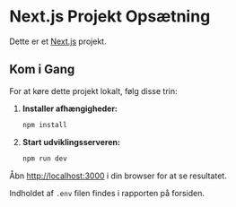 # Next.js Projekt Opsætning

Dette er et [Next.js](https://nextjs.org/) projekt.

## Kom i Gang

For at køre dette projekt lokalt, følg disse trin:

1. **Installer afhængigheder:**
   ```bash
   npm install
   ```

2. **Start udviklingsserveren:**
   ```bash
   npm run dev
   ```

Åbn [http://localhost:3000](http://localhost:3000) i din browser for at se resultatet.

Indholdet af `.env` filen findes i rapporten på forsiden.
